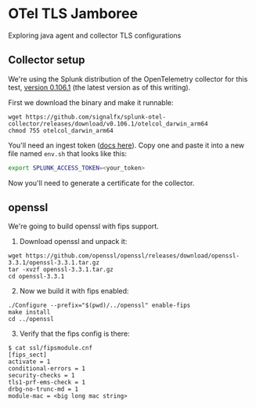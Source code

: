 # OTel TLS Jamboree

Exploring java agent and collector TLS configurations

## Collector setup

We're using the Splunk distribution of the OpenTelemetry collector for this test, 
[version 0.106.1](https://github.com/signalfx/splunk-otel-collector/releases/tag/v0.106.1) 
(the latest version as of this writing).

First we download the binary and make it runnable:
```
wget https://github.com/signalfx/splunk-otel-collector/releases/download/v0.106.1/otelcol_darwin_arm64
chmod 755 otelcol_darwin_arm64
```

You'll need an ingest token ([docs here](https://docs.splunk.com/observability/en/admin/authentication/authentication-tokens/org-tokens.html)). 
Copy one and paste it into a new file named `env.sh` that looks like this:

```bash
export SPLUNK_ACCESS_TOKEN=<your_token>
```

Now you'll need to generate a certificate for the collector.

## openssl

We're going to build openssl with fips support.

1. Download openssl and unpack it:
```
wget https://github.com/openssl/openssl/releases/download/openssl-3.3.1/openssl-3.3.1.tar.gz
tar -xvzf openssl-3.3.1.tar.gz
cd openssl-3.3.1
```
2. Now we build it with fips enabled:
 ```
./Configure --prefix="$(pwd)/../openssl" enable-fips
make install
cd ../openssl
```
3. Verify that the fips config is there:
```
$ cat ssl/fipsmodule.cnf
[fips_sect]
activate = 1
conditional-errors = 1
security-checks = 1
tls1-prf-ems-check = 1
drbg-no-trunc-md = 1
module-mac = <big long mac string>
```


